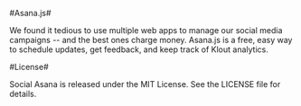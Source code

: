 #Asana.js#

We found it tedious to use multiple web apps to manage our social media campaigns -- and the best ones charge money. Asana.js is a free, easy way to schedule updates, get feedback, and keep track of Klout analytics.

#License#

Social Asana is released under the MIT License. See the LICENSE file for details.